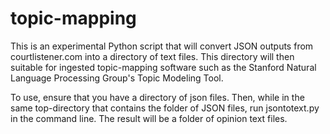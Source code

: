 # topic-mapping

This is an experimental Python script that will convert JSON outputs from courtlistener.com into a directory of text files.  This directory will then suitable for ingested topic-mapping software such as the Stanford Natural Language Processing Group's Topic Modeling Tool. 

To use, ensure that you have a directory of json files.  Then, while in the same top-directory that contains the folder of JSON files, run jsontotext.py in the command line.  The result will be a folder of opinion text files. 
